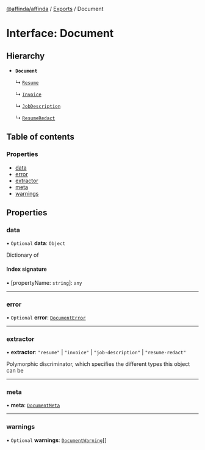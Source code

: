 [@affinda/affinda](../README.md) / [Exports](../modules.md) / Document

# Interface: Document

## Hierarchy

- **`Document`**

  ↳ [`Resume`](Resume.md)

  ↳ [`Invoice`](Invoice.md)

  ↳ [`JobDescription`](JobDescription.md)

  ↳ [`ResumeRedact`](ResumeRedact.md)

## Table of contents

### Properties

- [data](Document.md#data)
- [error](Document.md#error)
- [extractor](Document.md#extractor)
- [meta](Document.md#meta)
- [warnings](Document.md#warnings)

## Properties

### data

• `Optional` **data**: `Object`

Dictionary of <any>

#### Index signature

▪ [propertyName: `string`]: `any`

___

### error

• `Optional` **error**: [`DocumentError`](DocumentError.md)

___

### extractor

• **extractor**: ``"resume"`` \| ``"invoice"`` \| ``"job-description"`` \| ``"resume-redact"``

Polymorphic discriminator, which specifies the different types this object can be

___

### meta

• **meta**: [`DocumentMeta`](DocumentMeta.md)

___

### warnings

• `Optional` **warnings**: [`DocumentWarning`](DocumentWarning.md)[]
